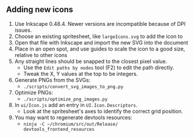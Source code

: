 ## Adding new icons

1. Use Inkscape 0.48.4. Newer versions are incompatible because of DPI issues.
1. Choose an existing spritesheet, like `largeIcons.svg` to add the icon to
1. Open that file with Inkscape and import the new SVG into the document
1. Place in an open spot, and use guides to scale the icon to a good size, relative to other icons
1. Any straight lines should be snapped to the closest pixel value.
   - Use the `Edit paths by nodes` tool (F2) to edit the path directly.
   - Tweak the X, Y values at the top to be integers.
1. Generate PNGs from the SVGs:
   - `./scripts/convert_svg_images_to_png.py`
1. Optimize PNGs:
   - `./scripts/optimize_png_images.py`
1. In `ui/Icon.js` add an entry in `UI.Icon.Descriptors`.
   - Look at the spritesheet's axes to identify the correct grid position.
1. You may want to regenerate devtools resources:
   - `ninja -C ~/chromium/src/out/Release/ devtools_frontend_resources`

